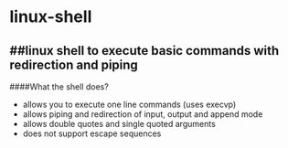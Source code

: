 # linux-shell
##linux shell to execute basic commands with redirection and piping 
---------------------------------------------------------------------
####What the shell does?
- allows you to execute one line commands (uses execvp)
- allows piping and redirection of input, output and append mode
- allows double quotes and single quoted arguments
- does not support escape sequences
